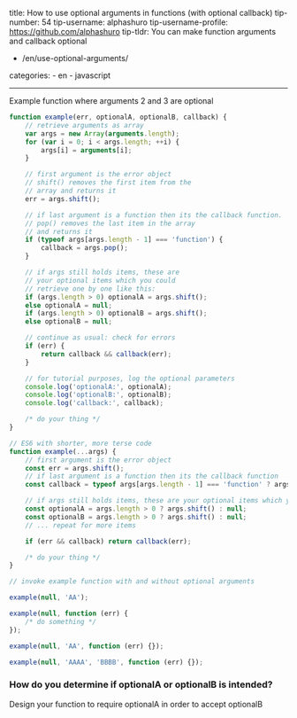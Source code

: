 title: How to use optional arguments in functions (with optional callback)
tip-number: 54
tip-username: alphashuro
tip-username-profile: https://github.com/alphashuro
tip-tldr: You can make function arguments and callback optional

-   /en/use-optional-arguments/

categories: - en - javascript

---

Example function where arguments 2 and 3 are optional

```javascript
function example(err, optionalA, optionalB, callback) {
    // retrieve arguments as array
    var args = new Array(arguments.length);
    for (var i = 0; i < args.length; ++i) {
        args[i] = arguments[i];
    }

    // first argument is the error object
    // shift() removes the first item from the
    // array and returns it
    err = args.shift();

    // if last argument is a function then its the callback function.
    // pop() removes the last item in the array
    // and returns it
    if (typeof args[args.length - 1] === 'function') {
        callback = args.pop();
    }

    // if args still holds items, these are
    // your optional items which you could
    // retrieve one by one like this:
    if (args.length > 0) optionalA = args.shift();
    else optionalA = null;
    if (args.length > 0) optionalB = args.shift();
    else optionalB = null;

    // continue as usual: check for errors
    if (err) {
        return callback && callback(err);
    }

    // for tutorial purposes, log the optional parameters
    console.log('optionalA:', optionalA);
    console.log('optionalB:', optionalB);
    console.log('callback:', callback);

    /* do your thing */
}

// ES6 with shorter, more terse code
function example(...args) {
    // first argument is the error object
    const err = args.shift();
    // if last argument is a function then its the callback function
    const callback = typeof args[args.length - 1] === 'function' ? args.pop() : null;

    // if args still holds items, these are your optional items which you could retrieve one by one like this:
    const optionalA = args.length > 0 ? args.shift() : null;
    const optionalB = args.length > 0 ? args.shift() : null;
    // ... repeat for more items

    if (err && callback) return callback(err);

    /* do your thing */
}

// invoke example function with and without optional arguments

example(null, 'AA');

example(null, function (err) {
    /* do something */
});

example(null, 'AA', function (err) {});

example(null, 'AAAA', 'BBBB', function (err) {});
```

### How do you determine if optionalA or optionalB is intended?

Design your function to require optionalA in order to accept optionalB
